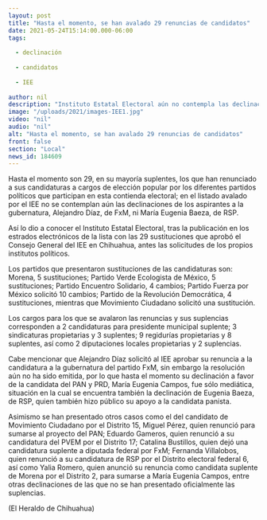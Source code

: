 ```yaml
---
layout: post
title: "Hasta el momento, se han avalado 29 renuncias de candidatos"
date: 2021-05-24T15:14:00.000-06:00
tags:
  
  - declinación
  
  - candidatos
  
  - IEE
  
author: nil
description: "Instituto Estatal Electoral aún no contempla las declinaciones de los aspirantes a la gubernatura, Alejandro Díaz, de FxM, ni María Eugenia Baeza, de RSP"
image: "/uploads/2021/images-IEE1.jpg"
video: "nil"
audio: "nil"
alt: "Hasta el momento, se han avalado 29 renuncias de candidatos"
front: false
section: "Local"
news_id: 184609
---
```




Hasta el momento son 29, en su mayoría suplentes, los que han renunciado a sus candidaturas a cargos de elección popular por los diferentes partidos políticos que participan en esta contienda electoral; en el listado avalado por el IEE no se contemplan aún las declinaciones de los aspirantes a la gubernatura, Alejandro Díaz, de FxM, ni María Eugenia Baeza, de RSP.

Así lo dio a conocer el Instituto Estatal Electoral, tras la publicación en los estrados electrónicos de la lista con las 29 sustituciones que aprobó el Consejo General del IEE en Chihuahua, antes las solicitudes de los propios institutos políticos.

Los partidos que presentaron sustituciones de las candidaturas son: Morena, 5 sustituciones; Partido Verde Ecologista de México, 5 sustituciones; Partido Encuentro Solidario, 4 cambios; Partido Fuerza por México solicitó 10 cambios; Partido de la Revolución Democrática, 4 sustituciones, mientras que Movimiento Ciudadano solicitó una sustitución.

Los cargos para los que se avalaron las renuncias y sus suplencias corresponden a 2 candidaturas para presidente municipal suplente; 3 sindicaturas propietarias y 3 suplentes; 9 regidurías propietarias y 8 suplentes, así como 2 diputaciones locales propietarias y 2 suplencias.

Cabe mencionar que Alejandro Díaz solicitó al IEE aprobar su renuncia a la candidatura a la gubernatura del partido FxM, sin embargo la resolución aún no ha sido emitida, por lo que hasta el momento su declinación a favor de la candidata del PAN y PRD, María Eugenia Campos, fue sólo mediática, situación en la cual se encuentra también la declinación de Eugenia Baeza, de RSP, quien también hizo público su apoyo a la candidata panista.

Asimismo se han presentado otros casos como el del candidato de Movimiento Ciudadano por el Distrito 15, Miguel Pérez, quien renunció para sumarse al proyecto del PAN; Eduardo Gameros, quien renunció a su candidatura del PVEM por el Distrito 17; Catalina Bustillos, quien dejó una candidatura suplente a diputada federal por FxM; Fernanda Villalobos, quien renunció a su candidatura de RSP por el Distrito electoral federal 6, así como Yalia Romero, quien anunció su renuncia como candidata suplente de Morena por el Distrito 2, para sumarse a María Eugenia Campos, entre otras declinaciones de las que no se han presentado oficialmente las suplencias.

(El Heraldo de Chihuahua)